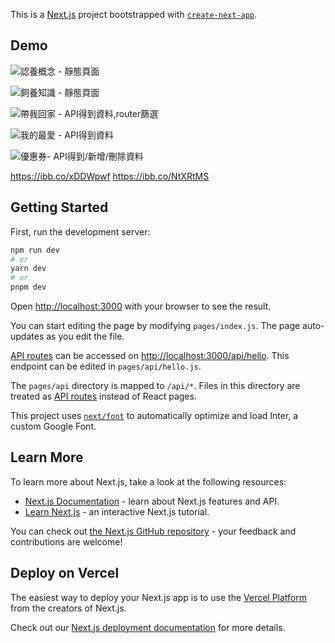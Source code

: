 This is a [Next.js](https://nextjs.org/) project bootstrapped with [`create-next-app`](https://github.com/vercel/next.js/tree/canary/packages/create-next-app).

## Demo

![認養概念 - 靜態頁面](https://ibb.co/zVTRYR1)

![飼養知識 - 靜態頁面](https://ibb.co/d28d3ZZ)

![帶我回家 - API得到資料,router篩選](https://ibb.co/F7xCs4r)

![我的最愛 - API得到資料  ](https://drive.google.com/file/d/1fdj8yRDgcSuU46GMv3q2IcrjLnqjRZh8/view?usp=drive_link)

![優惠券- API得到/新增/刪除資料  ](https://drive.google.com/file/d/1dAw30uFuxiLLeJkbaYCahviKeeK5Ngaz/view?usp=drive_link)



https://ibb.co/xDDWpwf
https://ibb.co/NtXRtMS

## Getting Started

First, run the development server:

```bash
npm run dev
# or
yarn dev
# or
pnpm dev
```

Open [http://localhost:3000](http://localhost:3000) with your browser to see the result.

You can start editing the page by modifying `pages/index.js`. The page auto-updates as you edit the file.

[API routes](https://nextjs.org/docs/api-routes/introduction) can be accessed on [http://localhost:3000/api/hello](http://localhost:3000/api/hello). This endpoint can be edited in `pages/api/hello.js`.

The `pages/api` directory is mapped to `/api/*`. Files in this directory are treated as [API routes](https://nextjs.org/docs/api-routes/introduction) instead of React pages.

This project uses [`next/font`](https://nextjs.org/docs/basic-features/font-optimization) to automatically optimize and load Inter, a custom Google Font.

## Learn More

To learn more about Next.js, take a look at the following resources:

- [Next.js Documentation](https://nextjs.org/docs) - learn about Next.js features and API.
- [Learn Next.js](https://nextjs.org/learn) - an interactive Next.js tutorial.

You can check out [the Next.js GitHub repository](https://github.com/vercel/next.js/) - your feedback and contributions are welcome!

## Deploy on Vercel

The easiest way to deploy your Next.js app is to use the [Vercel Platform](https://vercel.com/new?utm_medium=default-template&filter=next.js&utm_source=create-next-app&utm_campaign=create-next-app-readme) from the creators of Next.js.

Check out our [Next.js deployment documentation](https://nextjs.org/docs/deployment) for more details.